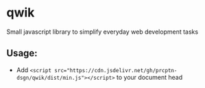 # qwik
Small javascript library to simplify everyday web development tasks

## Usage:
- Add `<script src="https://cdn.jsdelivr.net/gh/prcptn-dsgn/qwik/dist/min.js"></script>` to your document head
